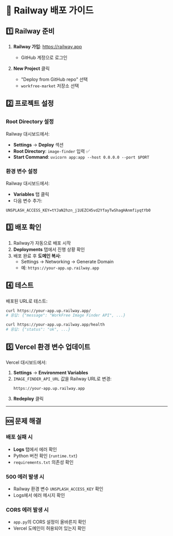 # 🚂 Railway 배포 가이드

## 1️⃣ Railway 준비

1. **Railway 가입**: https://railway.app
   - GitHub 계정으로 로그인

2. **New Project** 클릭
   - "Deploy from GitHub repo" 선택
   - `workfree-market` 저장소 선택

## 2️⃣ 프로젝트 설정

### Root Directory 설정
Railway 대시보드에서:
- **Settings** → **Deploy** 섹션
- **Root Directory**: `image-finder` 입력 ✅
- **Start Command**: `uvicorn app:app --host 0.0.0.0 --port $PORT`

### 환경 변수 설정
Railway 대시보드에서:
- **Variables** 탭 클릭
- 다음 변수 추가:

```
UNSPLASH_ACCESS_KEY=tYJaN2hzn_j1UEZCH5vd2YfayTwShagHAnmfiyqtYb0
```

## 3️⃣ 배포 확인

1. Railway가 자동으로 배포 시작
2. **Deployments** 탭에서 진행 상황 확인
3. 배포 완료 후 **도메인 복사**:
   - Settings → Networking → Generate Domain
   - 예: `https://your-app.up.railway.app`

## 4️⃣ 테스트

배포된 URL로 테스트:
```bash
curl https://your-app.up.railway.app/
# 응답: {"message": "WorkFree Image Finder API", ...}

curl https://your-app.up.railway.app/health
# 응답: {"status": "ok", ...}
```

## 5️⃣ Vercel 환경 변수 업데이트

Vercel 대시보드에서:
1. **Settings** → **Environment Variables**
2. `IMAGE_FINDER_API_URL` 값을 Railway URL로 변경:
   ```
   https://your-app.up.railway.app
   ```
3. **Redeploy** 클릭

---

## 🆘 문제 해결

### 배포 실패 시
- **Logs** 탭에서 에러 확인
- Python 버전 확인 (`runtime.txt`)
- `requirements.txt` 의존성 확인

### 500 에러 발생 시
- Railway 환경 변수 `UNSPLASH_ACCESS_KEY` 확인
- Logs에서 에러 메시지 확인

### CORS 에러 발생 시
- `app.py`의 CORS 설정이 올바른지 확인
- Vercel 도메인이 허용되어 있는지 확인

